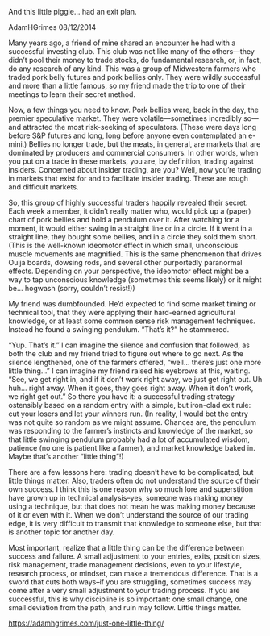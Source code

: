 And this little piggie… had an exit plan.

AdamHGrimes 08/12/2014

Many years ago, a friend of mine shared an encounter he had with a successful investing club. This club was not like many of the others—they didn’t pool their money to trade stocks, do fundamental research, or, in fact, do any research of any kind. This was a group of Midwestern farmers who traded pork belly futures and pork bellies only. They were wildly successful and more than a little famous, so my friend made the trip to one of their meetings to learn their secret method.

Now, a few things you need to know. Pork bellies were, back in the day, the premier speculative market. They were volatile—sometimes incredibly so—and attracted the most risk-seeking of speculators. (These were days long before S&P futures and long, long before anyone even contemplated an e-mini.) Bellies no longer trade, but the meats, in general, are markets that are dominated by producers and commercial consumers. In other words, when you put on a trade in these markets, you are, by definition, trading against insiders. Concerned about insider trading, are you? Well, now you’re trading in markets that exist for and to facilitate insider trading. These are rough and difficult markets.

So, this group of highly successful traders happily revealed their secret. Each week a member, it didn’t really matter who, would pick up a (paper) chart of pork bellies and hold a pendulum over it. After watching for a moment, it would either swing in a straight line or in a circle. If it went in a straight line, they bought some bellies, and in a circle they sold them short. (This is the well-known ideomotor effect in which small, unconscious muscle movements are magnified. This is the same phenomenon that drives Ouija boards, dowsing rods, and several other purportedly paranormal effects. Depending on your perspective, the ideomotor effect might be a way to tap unconscious knowledge (sometimes this seems likely) or it might be… hogwash (sorry, couldn’t resist!))

My friend was dumbfounded. He’d expected to find some market timing or technical tool, that they were applying their hard-earned agricultural knowledge, or at least some common sense risk management techniques. Instead he found a swinging pendulum. “That’s it?” he stammered.

“Yup. That’s it.” I can imagine the silence and confusion that followed, as both the club and my friend tried to figure out where to go next. As the silence lengthened, one of the farmers offered, “well… there’s just one more little thing…” I can imagine my friend raised his eyebrows at this, waiting. “See, we get right in, and if it don’t work right away, we just get right out. Uh huh… right away. When it goes, they goes right away. When it don’t work, we right get out.” So there you have it: a successful trading strategy ostensibly based on a random entry with a simple, but iron-clad exit rule: cut your losers and let your winners run. (In reality, I would bet the entry was not quite so random as we might assume. Chances are, the pendulum was responding to the farmer’s instincts and knowledge of the market, so that little swinging pendulum probably had a lot of accumulated wisdom, patience (no one is patient like a farmer), and market knowledge baked in. Maybe that’s another “little thing”!)

There are a few lessons here: trading doesn’t have to be complicated, but little things matter. Also, traders often do not understand the source of their own success. I think this is one reason why so much lore and superstition have grown up in technical analysis–yes, someone was making money using a technique, but that does not mean he was making money because of it or even with it. When we don’t understand the source of our trading edge, it is very difficult to transmit that knowledge to someone else, but that is another topic for another day.

Most important, realize that a little thing can be the difference between success and failure. A small adjustment to your entries, exits, position sizes, risk management, trade management decisions, even to your lifestyle, research process, or mindset, can make a tremendous difference. That is a sword that cuts both ways–if you are struggling, sometimes success may come after a very small adjustment to your trading process. If you are successful, this is why discipline is so important: one small change, one small deviation from the path, and ruin may follow. Little things matter.

https://adamhgrimes.com/just-one-little-thing/

